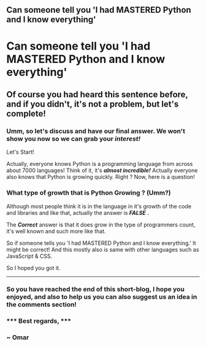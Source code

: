 ## Can someone tell you 'I had MASTERED Python and I know everything'

# Can someone tell you 'I had MASTERED Python and I know everything'

## Of course you had heard this sentence before, and if you didn't, it's not a problem, but let's complete!

### Umm, so let's discuss and have our final answer. We won't show you now so we can grab your *interest!*

Let's Start!

Actually, everyone knows Python is a programming language from across about 7000 languages! Think of it, it's ***almost incredible!*** Actually everyone also knows that Python is growing quickly. Right ? Now, here is a question!

### What type of growth that is Python Growing ? (Umm?)

Although most people think it is in the language in it's growth of the code and libraries and like that, actually the answer is ***FALSE*** .

The ***Correct*** answer is that it does grow in the type of programmers count, it's well known and such more like that.

So if someone tells you 'I had MASTERED Python and I know everything.' It might be correct! And this mostly also is same with other languages such as JavaScript & CSS.

So I hoped you got it.



____________________________________________________________________________________________

### So you have reached the end of this short-blog, I hope you enjoyed, and also to help us you can also suggest us an idea in the comments section!

### *** Best regards, ***

### ~ Omar